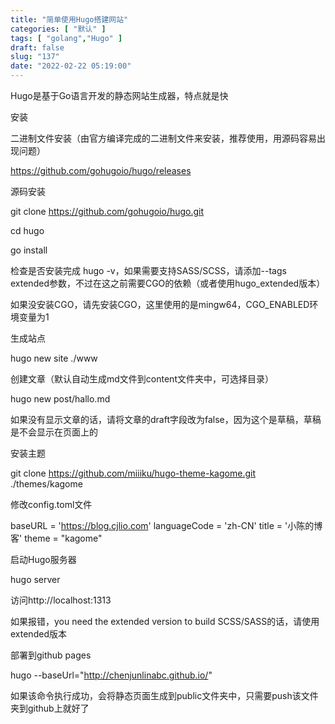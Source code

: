 ```yaml
---
title: "简单使用Hugo搭建网站"
categories: [ "默认" ]
tags: [ "golang","Hugo" ]
draft: false
slug: "137"
date: "2022-02-22 05:19:00"
---
```


Hugo是基于Go语言开发的静态网站生成器，特点就是快



安装

二进制文件安装（由官方编译完成的二进制文件来安装，推荐使用，用源码容易出现问题）

https://github.com/gohugoio/hugo/releases


源码安装

git clone https://github.com/gohugoio/hugo.git

cd hugo

go install

检查是否安装完成 hugo -v，如果需要支持SASS/SCSS，请添加--tags extended参数，不过在这之前需要CGO的依赖（或者使用hugo_extended版本）

如果没安装CGO，请先安装CGO，这里使用的是mingw64，CGO_ENABLED环境变量为1


生成站点

 hugo new site ./www


创建文章（默认自动生成md文件到content文件夹中，可选择目录）

hugo new post/hallo.md

如果没有显示文章的话，请将文章的draft字段改为false，因为这个是草稿，草稿是不会显示在页面上的


安装主题

git clone https://github.com/miiiku/hugo-theme-kagome.git ./themes/kagome


修改config.toml文件



baseURL = 'https://blog.cjlio.com'
languageCode = 'zh-CN'
title = '小陈的博客'
theme = "kagome"


启动Hugo服务器

hugo server

访问http://localhost:1313


如果报错，you need the extended version to build SCSS/SASS的话，请使用extended版本


部署到github pages

hugo  --baseUrl="http://chenjunlinabc.github.io/"

如果该命令执行成功，会将静态页面生成到public文件夹中，只需要push该文件夹到github上就好了



